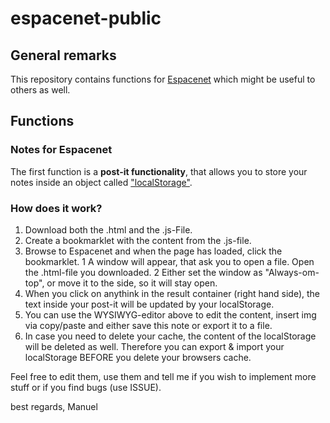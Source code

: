 # espacenet-public

## General remarks
This repository contains functions for [Espacenet](https://worldwide.espacenet.com) which might be useful to others as well.

## Functions
### Notes for Espacenet
The first function is a __post-it functionality__, that allows you to store your notes inside an object called ["localStorage"](https://developer.mozilla.org/de/docs/Web/API/Window/localStorage).

### How does it work?
1. Download both the .html and the .js-File.
2. Create a bookmarklet with the content from the .js-file.
3. Browse to Espacenet and when the page has loaded, click the bookmarklet.
  1 A window will appear, that ask you to open a file. Open the .html-file you downloaded.
  2 Either set the window as "Always-om-top", or move it to the side, so it will stay open.
4. When you click on anythink in the result container (right hand side), the text inside your post-it will be updated by your localStorage.
5. You can use the WYSIWYG-editor above to edit the content, insert img via copy/paste and either save this note or export it to a file.
6. In case you need to delete your cache, the content of the localStorage will be deleted as well. Therefore you can export & import your localStorage BEFORE you delete your browsers cache.



Feel free to edit them, use them and tell me if you wish to implement more stuff or if you find bugs (use ISSUE).

best regards,
Manuel
